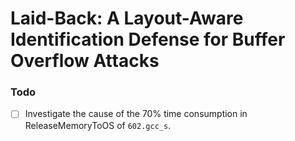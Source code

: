 # Laid-Back: A Layout-Aware Identification Defense for Buffer Overflow Attacks

### Todo

- [ ] Investigate the cause of the 70% time consumption in ReleaseMemoryToOS of `602.gcc_s`.
